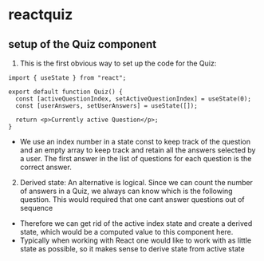 # reactquiz

## setup of the Quiz component

1. This is the first obvious way to set up the code for the Quiz:

```
import { useState } from "react";

export default function Quiz() {
  const [activeQuestionIndex, setActiveQuestionIndex] = useState(0);
  const [userAnswers, setUserAnswers] = useState([]);

  return <p>Currently active Question</p>;
}
```

- We use an index number in a state const to keep track of the question and an empty array to keep track and retain all the answers selected by a user. The first answer in the list of questions for each question is the correct answer.

2. Derived state: An alternative is logical. Since we can count the number of answers in a Quiz, we always can know which is the following question. This would required that one cant answer questions out of sequence

- Therefore we can get rid of the active index state and create a derived state, which would be a computed value to this component here.
- Typically when working with React one would like to work with as little state as possible, so it makes sense to derive state from active state
